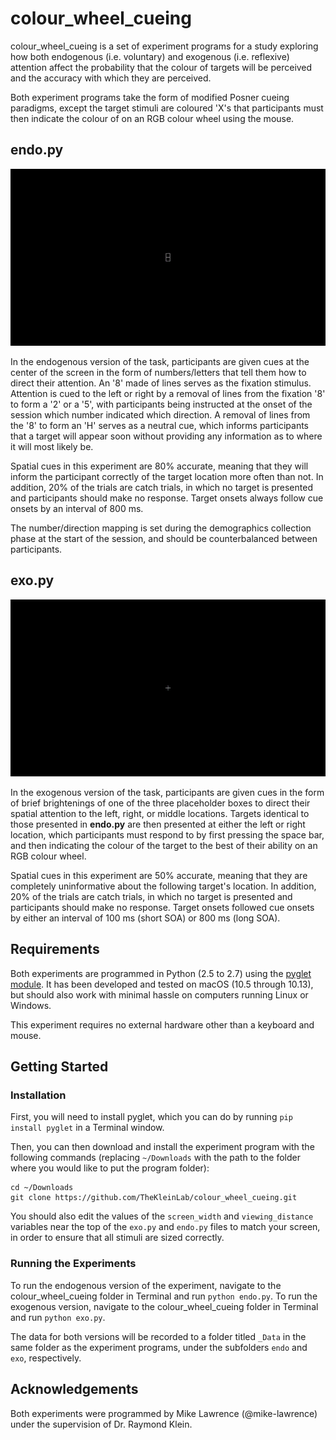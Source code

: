 # colour\_wheel\_cueing

colour\_wheel\_cueing is a set of experiment programs for a study exploring how both endogenous (i.e. voluntary) and exogenous (i.e. reflexive) attention affect the probability that the colour of targets will be perceived and the accuracy with which they are perceived.

Both experiment programs take the form of modified Posner cueing paradigms, except the target stimuli are coloured 'X's that participants must then indicate the colour of on an RGB colour wheel using the mouse.

## endo.py

![endo_animation](colwheel_endo.gif)

In the endogenous version of the task, participants are given cues at the center of the screen in the form of numbers/letters that tell them how to direct their attention. An '8' made of lines serves as the fixation stimulus. Attention is cued to the left or right by a removal of lines from the fixation '8' to form a '2' or a '5', with participants being instructed at the onset of the session which number indicated which direction. A removal of lines from the '8' to form an 'H' serves as a neutral cue, which informs participants that a target will appear soon without providing any information as to where it will most likely be.

Spatial cues in this experiment are 80% accurate, meaning that they will inform the participant correctly of the target location more often than not. In addition, 20% of the trials are catch trials, in which no target is presented and participants should make no response. Target onsets always follow cue onsets by an interval of 800 ms. 

The number/direction mapping is set during the demographics collection phase at the start of the session, and should be counterbalanced between participants.


## exo.py

![exo_animation](colwheel_exo.gif)

In the exogenous version of the task, participants are given cues in the form of brief brightenings of one of the three placeholder boxes to direct their spatial attention to the left, right, or middle locations. Targets identical to those presented in **endo.py** are then presented at either the left or right location, which participants must respond to by first pressing the space bar, and then indicating the colour of the target to the best of their ability on an RGB colour wheel.

Spatial cues in this experiment are 50% accurate, meaning that they are completely uninformative about the following target's location. In addition, 20% of the trials are catch trials, in which no target is presented and participants should make no response. Target onsets followed cue onsets by either an interval of 100 ms (short SOA) or 800 ms (long SOA). 

## Requirements

Both experiments are programmed in Python (2.5 to 2.7) using the [pyglet module](https://pyglet.readthedocs.io/en/pyglet-1.3-maintenance/). It has been developed and tested on macOS (10.5 through 10.13), but should also work with minimal hassle on computers running Linux or Windows.

This experiment requires no external hardware other than a keyboard and mouse.

## Getting Started

### Installation

First, you will need to install pyglet, which you can do by running `pip install pyglet` in a Terminal window.

Then, you can then download and install the experiment program with the following commands (replacing `~/Downloads` with the path to the folder where you would like to put the program folder):

```
cd ~/Downloads
git clone https://github.com/TheKleinLab/colour_wheel_cueing.git
```

You should also edit the values of the `screen_width` and `viewing_distance` variables near the top of the `exo.py` and `endo.py` files to match your screen, in order to ensure that all stimuli are sized correctly.

### Running the Experiments

To run the endogenous version of the experiment, navigate to the colour\_wheel\_cueing folder in Terminal and run `python endo.py`. To run the exogenous version, navigate to the colour\_wheel\_cueing folder in Terminal and run `python exo.py`.

The data for both versions will be recorded to a folder titled `_Data` in the same folder as the experiment programs, under the subfolders `endo` and `exo`, respectively.

## Acknowledgements

Both experiments were programmed by Mike Lawrence (@mike-lawrence) under the supervision of Dr. Raymond Klein.